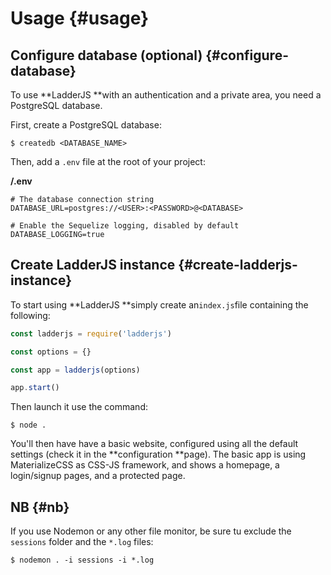 # Usage {#usage}

## Configure database \(optional\) {#configure-database}

To use **LadderJS **with an authentication and a private area, you need a PostgreSQL database.

First, create a PostgreSQL database:

```
$ createdb <DATABASE_NAME>
```

Then, add a `.env` file at the root of your project:

**/.env**

```
# The database connection string
DATABASE_URL=postgres://<USER>:<PASSWORD>@<DATABASE>

# Enable the Sequelize logging, disabled by default
DATABASE_LOGGING=true
```

## Create LadderJS instance {#create-ladderjs-instance}

To start using **LadderJS **simply create an`index.js`file containing the following:

```js
const ladderjs = require('ladderjs')

const options = {}

const app = ladderjs(options)

app.start()
```

Then launch it use the command:

```
$ node .
```

You'll then have have a basic website, configured using all the default settings \(check it in the **configuration **page\). The basic app is using MaterializeCSS as CSS-JS framework, and shows a homepage, a login/signup pages, and a protected page.

## NB {#nb}

If you use Nodemon or any other file monitor, be sure tu exclude the `sessions` folder and the `*.log` files:

```
$ nodemon . -i sessions -i *.log
```



